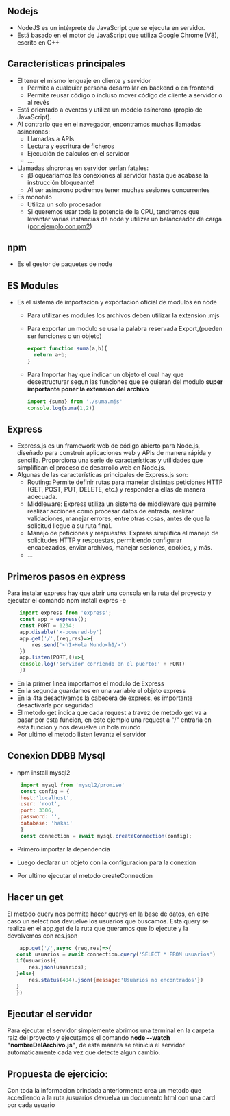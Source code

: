 ﻿## **Nodejs**
- NodeJS es un intérprete de JavaScript que se ejecuta en servidor.
- Está basado en el motor de JavaScript que utiliza Google Chrome (V8), escrito en C++
## **Características principales**
- El tener el mismo lenguaje en cliente y servidor
  - Permite a cualquier persona desarrollar en backend o en frontend
  - Permite reusar código o incluso mover código de cliente a servidor o al revés
- Está orientado a eventos y utiliza un modelo asíncrono (propio de JavaScript).
- Al contrario que en el navegador, encontramos muchas llamadas asíncronas: 
  - Llamadas a APIs
  - Lectura y escritura de ficheros
  - Ejecución de cálculos en el servidor
  - ....
- Llamadas síncronas en servidor serían fatales: 
  - ¡Bloqueariamos las conexiones al servidor hasta que acabase la instrucción bloqueante!
  - Al ser asíncrono podremos tener muchas sesiones concurrentes
- Es monohilo 
  - Utiliza un solo procesador
  - Si queremos usar toda la potencia de la CPU, tendremos que levantar varias instancias de node y utilizar un balanceador de carga ([por ejemplo con pm2](https://github.com/Unitech/pm2))
## **npm**
- Es el gestor de paquetes de node
## **ES Modules**
- Es el sistema de importacion y exportacion oficial de modulos en node 
  - Para utilizar es modules los archivos deben utilizar la extensión .mjs
  - Para exportar un modulo se usa la palabra reservada Export,(pueden ser funciones o un objeto)

    `````javascript
    export function suma(a,b){
      return a+b;
    }
    `````

  - Para Importar hay que indicar un objeto el cual hay que desestructurar segun las funciones que se quieran del modulo **super importante poner la extension del archivo**

    `````javascript
    import {suma} from './suma.mjs' 
    console.log(suma(1,2))
    `````
## **Express**
- Express.js es un framework web de código abierto para Node.js, diseñado para construir aplicaciones web y APIs de manera rápida y sencilla. Proporciona una serie de características y utilidades que simplifican el proceso de desarrollo web en Node.js. 
- Algunas de las características principales de Express.js son: 
  - Routing: Permite definir rutas para manejar distintas peticiones HTTP (GET, POST, PUT, DELETE, etc.) y responder a ellas de manera adecuada.
  - Middleware: Express utiliza un sistema de middleware que permite realizar acciones como procesar datos de entrada, realizar validaciones, manejar errores, entre otras cosas, antes de que la solicitud llegue a su ruta final.
  - Manejo de peticiones y respuestas: Express simplifica el manejo de solicitudes HTTP y respuestas, permitiendo configurar encabezados, enviar archivos, manejar sesiones, cookies, y más.
  - ...
## **Primeros pasos en express**
Para instalar express hay que abrir una consola en la ruta del proyecto y ejecutar el comando npm install expres -e


`````javascript
    import express from 'express';
    const app = express();
    const PORT = 1234;
    app.disable('x-powered-by')
    app.get('/',(req,res)=>{
        res.send('<h1>Hola Mundo<h1/>')
    })
    app.listen(PORT,()=>{
    console.log('servidor corriendo en el puerto:' + PORT)
    })
`````
- En la primer linea importamos el modulo de Express
- En la segunda guardamos en una variable el objeto express
- En la 4ta desactivamos la cabecera de express, es importante desactivarla por seguridad
- El metodo get indica que cada request a travez de metodo get va a pasar por esta funcion, en este ejemplo una request a "/" entraria en esta funcion y nos devuelve un hola mundo
- Por ultimo el metodo listen levanta el servidor
## **Conexion DDBB Mysql**
- npm install mysql2

     `````javascript
      import mysql from 'mysql2/promise'
      const config = {
      host:'localhost',
      user: 'root',
      port: 3306,
      password: '',
      database: 'hakai'
      }
      const connection = await mysql.createConnection(config);
    `````

- Primero importar la dependencia
- Luego declarar un objeto con la configuracion para la conexion
- Por ultimo ejecutar el metodo createConnection 
## **Hacer un get** 
El metodo query nos permite hacer querys en la base de datos, en este caso un select nos devuelve los usuarios que buscamos. Esta query se realiza en el app.get de la ruta que queramos que lo ejecute y la devolvemos con res.json 
 `````javascript
     app.get('/',async (req,res)=>{
    const usuarios = await connection.query('SELECT * FROM usuarios')
    if(usuarios){
        res.json(usuarios);
    }else{
        res.status(404).json({message:'Usuarios no encontrados'})
    }
    })
  `````
## **Ejecutar el servidor**
Para ejecutar el servidor simplemente abrimos una terminal en la carpeta raiz del proyecto y ejecutamos el comando **node --watch "nombreDelArchivo.js"**, de esta manera se reinicia el servidor automaticamente cada vez que detecte algun cambio.
## **Propuesta de ejercicio:**
Con toda la informacion brindada anteriormente crea un metodo que accediendo a la ruta /usuarios devuelva un documento html con una card por cada usuario

[ref1]: Aspose.Words.b794e243-73a3-4d68-96a6-0ff05f21c705.001.png
